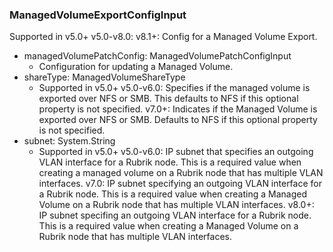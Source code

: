 ### ManagedVolumeExportConfigInput
Supported in v5.0+
  v5.0-v8.0: 
  v8.1+: Config for a Managed Volume Export.

- managedVolumePatchConfig: ManagedVolumePatchConfigInput
  - Configuration for updating a Managed Volume.
- shareType: ManagedVolumeShareType
  - Supported in v5.0+
      v5.0-v6.0: Specifies if the managed volume is exported over NFS or SMB. This defaults to NFS if this optional property is not specified.
      v7.0+: Indicates if the Managed Volume is exported over NFS or SMB. Defaults to NFS if this optional property is not specified.
- subnet: System.String
  - Supported in v5.0+
      v5.0-v6.0: IP subnet that specifies an outgoing VLAN interface for a Rubrik node. This is a required value when creating a managed volume on a Rubrik node that has multiple VLAN interfaces.
      v7.0: IP subnet specifying an outgoing VLAN interface for a Rubrik node. This is a required value when creating a Managed Volume on a Rubrik node that has multiple VLAN interfaces.
      v8.0+: IP subnet specifing an outgoing VLAN interface for a Rubrik node. This is a required value when creating a Managed Volume on a Rubrik node that has multiple VLAN interfaces.
